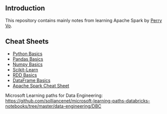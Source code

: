 ## Introduction

This repository contains mainly notes from learning Apache Spark by [Perry Vo](https://github.com/perrypvo).


## Cheat Sheets

+ [Python Basics](https://s3.amazonaws.com/assets.datacamp.com/blog_assets/PythonForDataScience.pdf)
+ [Pandas Basics](http://datacamp-community.s3.amazonaws.com/3857975e-e12f-406a-b3e8-7d627217e952)
+ [Numpy Basics](https://s3.amazonaws.com/assets.datacamp.com/blog_assets/Numpy_Python_Cheat_Sheet.pdf)
+ [Scikit-Learn](http://datacamp-community.s3.amazonaws.com/5433fa18-9f43-44cc-b228-74672efcd116)
+ [RDD Basics](https://s3.amazonaws.com/assets.datacamp.com/blog_assets/PySpark_Cheat_Sheet_Python.pdf)
+ [DataFrame Basics](https://s3.amazonaws.com/assets.datacamp.com/blog_assets/PySpark_SQL_Cheat_Sheet_Python.pdf)
+ [Apache Spark Cheat Sheet](https://hackr.io/tutorials/learn-apache-spark)

Microsoft Learning paths for Data Engineering:
https://github.com/solliancenet/microsoft-learning-paths-databricks-notebooks/tree/master/data-engineering/DBC
